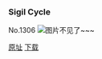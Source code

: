 ### Sigil Cycle
No.1306
![图片不见了~~~](https://imgs.xkcd.com/comics/sigil_cycle.png)

[原址](https://xkcd.com//1306) [下载](https://imgs.xkcd.com/comics/sigil_cycle.png)

